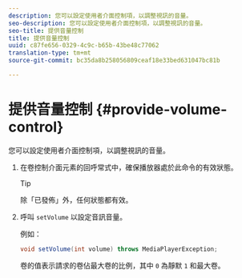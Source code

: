 ```yaml
---
description: 您可以設定使用者介面控制項，以調整視訊的音量。
seo-description: 您可以設定使用者介面控制項，以調整視訊的音量。
seo-title: 提供音量控制
title: 提供音量控制
uuid: c87fe656-0329-4c9c-b65b-43be48c77062
translation-type: tm+mt
source-git-commit: bc35da8b258056809ceaf18e33bed631047bc81b

---
```



# 提供音量控制 {#provide-volume-control}

您可以設定使用者介面控制項，以調整視訊的音量。

1. 在卷控制介面元素的回呼常式中，確保播放器處於此命令的有效狀態。

   >[!TIP]
   >
   >除「已發佈」外，任何狀態都有效。

1. 呼叫 `setVolume` 以設定音訊音量。

   例如：

   ```java
   void setVolume(int volume) throws MediaPlayerException;
   ```

   卷的值表示請求的卷佔最大卷的比例，其中 `0` 為靜默 `1` 和最大卷。